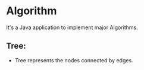 # Algorithm
It's a Java application to implement major Algorithms.

## Tree:
* Tree represents the nodes connected by edges.

